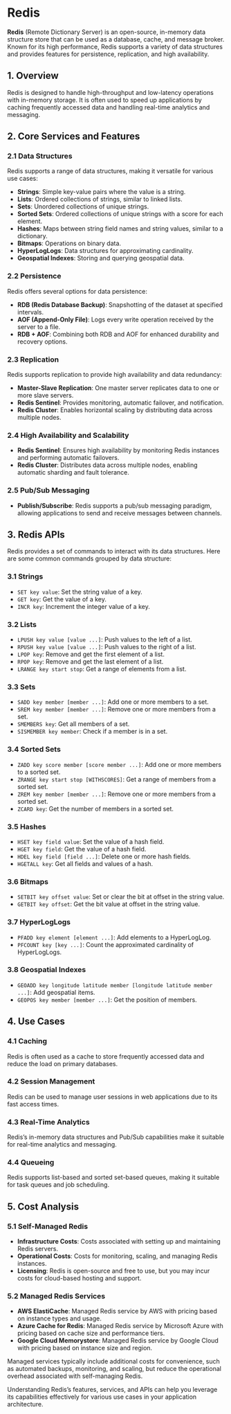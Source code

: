 # Redis

**Redis** (Remote Dictionary Server) is an open-source, in-memory data structure store that can be used as a database, cache, and message broker. Known for its high performance, Redis supports a variety of data structures and provides features for persistence, replication, and high availability.

## 1. Overview

Redis is designed to handle high-throughput and low-latency operations with in-memory storage. It is often used to speed up applications by caching frequently accessed data and handling real-time analytics and messaging.

## 2. Core Services and Features

### 2.1 **Data Structures**

Redis supports a range of data structures, making it versatile for various use cases:

- **Strings**: Simple key-value pairs where the value is a string.
- **Lists**: Ordered collections of strings, similar to linked lists.
- **Sets**: Unordered collections of unique strings.
- **Sorted Sets**: Ordered collections of unique strings with a score for each element.
- **Hashes**: Maps between string field names and string values, similar to a dictionary.
- **Bitmaps**: Operations on binary data.
- **HyperLogLogs**: Data structures for approximating cardinality.
- **Geospatial Indexes**: Storing and querying geospatial data.

### 2.2 **Persistence**

Redis offers several options for data persistence:

- **RDB (Redis Database Backup)**: Snapshotting of the dataset at specified intervals.
- **AOF (Append-Only File)**: Logs every write operation received by the server to a file.
- **RDB + AOF**: Combining both RDB and AOF for enhanced durability and recovery options.

### 2.3 **Replication**

Redis supports replication to provide high availability and data redundancy:

- **Master-Slave Replication**: One master server replicates data to one or more slave servers.
- **Redis Sentinel**: Provides monitoring, automatic failover, and notification.
- **Redis Cluster**: Enables horizontal scaling by distributing data across multiple nodes.

### 2.4 **High Availability and Scalability**

- **Redis Sentinel**: Ensures high availability by monitoring Redis instances and performing automatic failovers.
- **Redis Cluster**: Distributes data across multiple nodes, enabling automatic sharding and fault tolerance.

### 2.5 **Pub/Sub Messaging**

- **Publish/Subscribe**: Redis supports a pub/sub messaging paradigm, allowing applications to send and receive messages between channels.

## 3. Redis APIs

Redis provides a set of commands to interact with its data structures. Here are some common commands grouped by data structure:

### 3.1 **Strings**

- `SET key value`: Set the string value of a key.
- `GET key`: Get the value of a key.
- `INCR key`: Increment the integer value of a key.

### 3.2 **Lists**

- `LPUSH key value [value ...]`: Push values to the left of a list.
- `RPUSH key value [value ...]`: Push values to the right of a list.
- `LPOP key`: Remove and get the first element of a list.
- `RPOP key`: Remove and get the last element of a list.
- `LRANGE key start stop`: Get a range of elements from a list.

### 3.3 **Sets**

- `SADD key member [member ...]`: Add one or more members to a set.
- `SREM key member [member ...]`: Remove one or more members from a set.
- `SMEMBERS key`: Get all members of a set.
- `SISMEMBER key member`: Check if a member is in a set.

### 3.4 **Sorted Sets**

- `ZADD key score member [score member ...]`: Add one or more members to a sorted set.
- `ZRANGE key start stop [WITHSCORES]`: Get a range of members from a sorted set.
- `ZREM key member [member ...]`: Remove one or more members from a sorted set.
- `ZCARD key`: Get the number of members in a sorted set.

### 3.5 **Hashes**

- `HSET key field value`: Set the value of a hash field.
- `HGET key field`: Get the value of a hash field.
- `HDEL key field [field ...]`: Delete one or more hash fields.
- `HGETALL key`: Get all fields and values of a hash.

### 3.6 **Bitmaps**

- `SETBIT key offset value`: Set or clear the bit at offset in the string value.
- `GETBIT key offset`: Get the bit value at offset in the string value.

### 3.7 **HyperLogLogs**

- `PFADD key element [element ...]`: Add elements to a HyperLogLog.
- `PFCOUNT key [key ...]`: Count the approximated cardinality of HyperLogLogs.

### 3.8 **Geospatial Indexes**

- `GEOADD key longitude latitude member [longitude latitude member ...]`: Add geospatial items.
- `GEOPOS key member [member ...]`: Get the position of members.

## 4. Use Cases

### 4.1 **Caching**

Redis is often used as a cache to store frequently accessed data and reduce the load on primary databases.

### 4.2 **Session Management**

Redis can be used to manage user sessions in web applications due to its fast access times.

### 4.3 **Real-Time Analytics**

Redis’s in-memory data structures and Pub/Sub capabilities make it suitable for real-time analytics and messaging.

### 4.4 **Queueing**

Redis supports list-based and sorted set-based queues, making it suitable for task queues and job scheduling.

## 5. Cost Analysis

### 5.1 **Self-Managed Redis**

- **Infrastructure Costs**: Costs associated with setting up and maintaining Redis servers.
- **Operational Costs**: Costs for monitoring, scaling, and managing Redis instances.
- **Licensing**: Redis is open-source and free to use, but you may incur costs for cloud-based hosting and support.

### 5.2 **Managed Redis Services**

- **AWS ElastiCache**: Managed Redis service by AWS with pricing based on instance types and usage.
- **Azure Cache for Redis**: Managed Redis service by Microsoft Azure with pricing based on cache size and performance tiers.
- **Google Cloud Memorystore**: Managed Redis service by Google Cloud with pricing based on instance size and region.

Managed services typically include additional costs for convenience, such as automated backups, monitoring, and scaling, but reduce the operational overhead associated with self-managing Redis.

Understanding Redis’s features, services, and APIs can help you leverage its capabilities effectively for various use cases in your application architecture.
